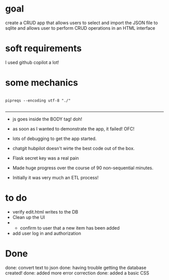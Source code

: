 

# goal 

create a CRUD app that allows users to select and import the JSON file to sqlite
and allows user to perform CRUD operations in an HTML interface

# soft requirements

I used github copilot a lot!


# some mechanics

```

pipreqs --encoding utf-8 "./"


```



---
* js goes inside the BODY tag! doh!

* as soon as I wanted to demonstrate the app, it failed! OFC!

* lots of debugging to get the app started. 

* chatgit hubpilot doesn't wirte the best code out of the box.

* Flask secret key was a real pain

* Made huge progress over the course of 90 non-sequential minutes.

* Initially it was very much an ETL process!

# to do
* verify edit.html writes to the DB
* Clean up the UI
* * confirm to user that a new item has been added
* add user log in and authorization

# Done
done: convert text to json
done: having trouble getting the database created!
done: added more error correction
done: added a basic CSS

